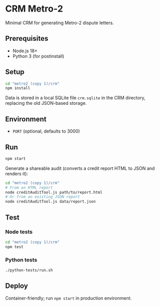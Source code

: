 # CRM Metro-2

Minimal CRM for generating Metro-2 dispute letters.

## Prerequisites
- Node.js 18+
- Python 3 (for postinstall)

## Setup
```bash
cd "metro2 (copy 1)/crm"
npm install
```

Data is stored in a local SQLite file `crm.sqlite` in the CRM directory, replacing the old JSON-based storage.

## Environment
- `PORT` (optional, defaults to 3000)

## Run
```bash
npm start
```

Generate a shareable audit (converts a credit report HTML to JSON and renders it):
```bash
cd "metro2 (copy 1)/crm"
# From an HTML report
node creditAuditTool.js path/to/report.html
# Or from an existing JSON report
node creditAuditTool.js data/report.json
```

## Test

### Node tests
```bash
cd "metro2 (copy 1)/crm"
npm test
```

### Python tests
```bash
./python-tests/run.sh
```

## Deploy
Container-friendly; run `npm start` in production environment.
